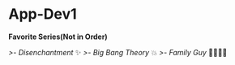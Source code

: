 # App-Dev1
**Favorite Series(Not in Order)**

*>- Disenchantment* ✨
*>- Big Bang Theory* 💥
*>- Family Guy* 👨‍👩‍👧‍👦

